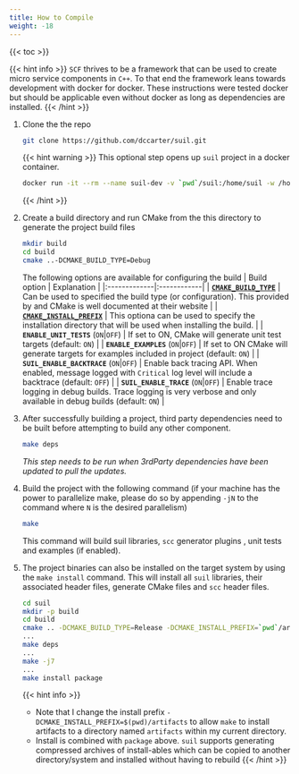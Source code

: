 ```yaml
---
title: How to Compile
weight: -18
---
```


{{< toc >}}

{{< hint info >}}
`SCF` thrives to be a framework that can be used to create micro service components in `C++`. To that end the framework leans towards development with docker for docker. These instructions were tested docker but should be applicable even without docker as long as dependencies are installed.
{{< /hint >}}

1. Clone the the repo
   ```sh
   git clone https://github.com/dccarter/suil.git
   ```

   {{< hint warning >}}
   This optional step opens up `suil` project in a docker container.
   ```sh
   docker run -it --rm --name suil-dev -v `pwd`/suil:/home/suil -w /home/suil suilteam/remote:ubuntu bash
   ```
   {{< /hint >}}

2. Create a build directory and run CMake from the this directory to generate the project build files
   ```sh
   mkdir build
   cd build
   cmake ..-DCMAKE_BUILD_TYPE=Debug
   ```
   The following options are available for configuring the build
   | Build option | Explanation |
   |:-------------|:------------|
   | **[`CMAKE_BUILD_TYPE`](https://cmake.org/cmake/help/latest/variable/CMAKE_BUILD_TYPE.html)** | Can be used to specified the build type (or configuration). This provided by and CMake is well documented at their website |
   | **[`CMAKE_INSTALL_PREFIX`](https://cmake.org/cmake/help/latest/variable/CMAKE_INSTALL_PREFIX.html)** | This optiona can be used to specify the installation directory that will be used when installing the build. | 
   | **`ENABLE_UNIT_TESTS`** (`ON`\|`OFF`) | If set to ON, CMake will generate unit test targets (default: `ON`) |
   | **`ENABLE_EXAMPLES`**   (`ON`\|`OFF`) | If set to ON CMake will generate targets for examples included in project (default: `ON`) |
   | **`SUIL_ENABLE_BACKTRACE`** (`ON`\|`OFF`) | Enable back tracing API. When enabled, message logged with `Critical` log level will include a backtrace (default: `OFF`) |
   | **`SUIL_ENABLE_TRACE`** (`ON`\|`OFF`) | Enable trace logging in debug builds. Trace logging is very verbose and only available in debug builds (default: `ON`) |

2. After successfully building a project, third party dependencies need to be built before attempting to build any other component.
   ```sh
   make deps
   ```
   _This step needs to be run when 3rdParty dependencies have been updated to pull the updates._

3. Build the project with the following command (if your machine has the power to parallelize make, please do so by appending `-jN` to the command where `N` is the desired parallelism)
   ```sh
   make
   ```
   This command will build suil libraries, `scc` generator plugins , unit tests and examples (if enabled).

4. The project binaries can also be installed on the target system by using the `make install` command. This will install all `suil` libraries, their associated header files, generate CMake files and `scc` header files.
   ```sh
   cd suil
   mkdir -p build
   cd build
   cmake .. -DCMAKE_BUILD_TYPE=Release -DCMAKE_INSTALL_PREFIX=`pwd`/artifacts
   ...
   make deps
   ...
   make -j7
   ...
   make install package
   ```
   {{< hint info >}}
   - Note that I change the install prefix `-DCMAKE_INSTALL_PREFIX=$(pwd)/artifacts` to allow `make` to install artifacts to a directory named `artifacts` within my current directory.
   - Install is combined with `package` above. `suil` supports generating compressed archives of install-ables which can be  copied to another directory/system and installed without having to rebuild
   {{< /hint >}}